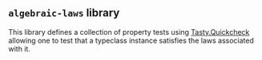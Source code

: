 ## `algebraic-laws` library

This library defines a collection of property tests using [Tasty.Quickcheck](https://hackage.haskell.org/package/tasty-quickcheck-0.10/docs/Test-Tasty-QuickCheck.html)
allowing one to test that a typeclass instance satisfies the laws associated 
with it.
